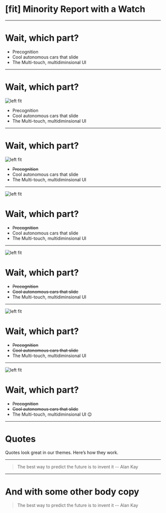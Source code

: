 # [fit] Minority Report with a Watch 


---

# Wait, which part?

- Precognition 
- Cool autonomous cars that slide
- The Multi-touch, multidiminsional UI

---

# Wait, which part?
![left fit](/Users/everest/dev/MinorityReportWithWatch/Presentation/precog.gif) 

- Precognition
- Cool autonomous cars that slide
- The Multi-touch, multidiminsional UI

---


# Wait, which part?
![left fit](/Users/everest/dev/MinorityReportWithWatch/Presentation/precog.gif) 

- ~~Precognition~~
- Cool autonomous cars that slide
- The Multi-touch, multidiminsional UI

---


![left fit](/Users/everest/dev/MinorityReportWithWatch/Presentation/tomInACar.jpg) 

# Wait, which part?

- ~~Precognition~~ 
- Cool autonomous cars that slide
- The Multi-touch, multidiminsional UI

---

![left fit](/Users/everest/dev/MinorityReportWithWatch/Presentation/tomInACar.jpg) 

# Wait, which part?

- ~~Precognition~~ 
- ~~Cool autonomous cars that slide~~
- The Multi-touch, multidiminsional UI

---
![left fit](/Users/everest/dev/MinorityReportWithWatch/Presentation/multitouch.gif) 

# Wait, which part?

- ~~Precognition~~ 
- ~~Cool autonomous cars that slide~~
- The Multi-touch, multidiminsional UI


---

![left fit](/Users/everest/dev/MinorityReportWithWatch/Presentation/multitouch.gif) 

# Wait, which part?

- ~~Precognition~~ 
- ~~Cool autonomous cars that slide~~
- The Multi-touch, multidiminsional UI 😉


---

# Quotes

Quotes look great in our themes. Here’s how they work.

---

> The best way to predict the future is to invent it
-- Alan Kay

---

# And with some other body copy

> The best way to predict the future is to invent it
-- Alan Kay